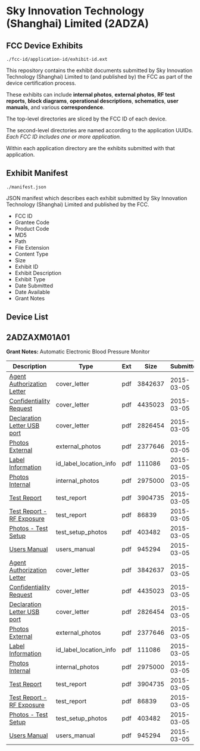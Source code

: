 # Sky Innovation Technology (Shanghai) Limited (2ADZA)
## FCC Device Exhibits

```
./fcc-id/application-id/exhibit-id.ext
```

This repository contains the exhibit documents submitted by Sky Innovation Technology (Shanghai) Limited to (and published by) the FCC as part of the device certification process.

These exhibits can include **internal photos**, **external photos**, **RF test reports**, **block diagrams**, **operational descriptions**, **schematics**, **user manuals**, and various **correspondence**.

The top-level directories are sliced by the FCC ID of each device.

The second-level directories are named according to the application UUIDs. *Each FCC ID includes one or more application.*

Within each application directory are the exhibits submitted with that application. 

## Exhibit Manifest

```
./manifest.json
```

JSON manifest which describes each exhibit submitted by Sky Innovation Technology (Shanghai) Limited and published by the FCC.

- FCC ID
- Grantee Code
- Product Code
- MD5
- Path
- File Extension
- Content Type
- Size
- Exhibit ID
- Exhibit Description
- Exhibit Type
- Date Submitted
- Date Available
- Grant Notes

## Device List
## 2ADZAXM01A01
**Grant Notes:** Automatic Electronic Blood Pressure Monitor

| Description | Type | Ext | Size | Submitted | Available |
| ----------- | ---- | --- | ---- | --------- | --------- |
| [Agent Authorization Letter](2ADZAXM01A01/9ed1d152d418d1c9aae29fe0e181b296/2548284.pdf) | cover_letter | pdf | 3842637 | 2015-03-05 | 2015-03-05 |
| [Confidentiality Request](2ADZAXM01A01/9ed1d152d418d1c9aae29fe0e181b296/2548285.pdf) | cover_letter | pdf | 4435023 | 2015-03-05 | 2015-03-05 |
| [Declaration Letter USB port](2ADZAXM01A01/9ed1d152d418d1c9aae29fe0e181b296/2548287.pdf) | cover_letter | pdf | 2826454 | 2015-03-05 | 2015-03-05 |
| [Photos External](2ADZAXM01A01/9ed1d152d418d1c9aae29fe0e181b296/2548280.pdf) | external_photos | pdf | 2377646 | 2015-03-05 | 2015-03-05 |
| [Label Information](2ADZAXM01A01/9ed1d152d418d1c9aae29fe0e181b296/2548279.pdf) | id_label_location_info | pdf | 111086 | 2015-03-05 | 2015-03-05 |
| [Photos Internal](2ADZAXM01A01/9ed1d152d418d1c9aae29fe0e181b296/2548281.pdf) | internal_photos | pdf | 2975000 | 2015-03-05 | 2015-03-05 |
| [Test Report](2ADZAXM01A01/9ed1d152d418d1c9aae29fe0e181b296/2548282.pdf) | test_report | pdf | 3904735 | 2015-03-05 | 2015-03-05 |
| [Test Report - RF Exposure](2ADZAXM01A01/9ed1d152d418d1c9aae29fe0e181b296/2548286.pdf) | test_report | pdf | 86839 | 2015-03-05 | 2015-03-05 |
| [Photos - Test Setup](2ADZAXM01A01/9ed1d152d418d1c9aae29fe0e181b296/2548283.pdf) | test_setup_photos | pdf | 403482 | 2015-03-05 | 2015-03-05 |
| [Users Manual](2ADZAXM01A01/9ed1d152d418d1c9aae29fe0e181b296/2548274.pdf) | users_manual | pdf | 945294 | 2015-03-05 | 2015-03-05 |
| [Agent Authorization Letter](2ADZAXM01A01/dc9a5435b807b459ecb8ed5b05e3299b/2548284.pdf) | cover_letter | pdf | 3842637 | 2015-03-05 | 2015-03-05 |
| [Confidentiality Request](2ADZAXM01A01/dc9a5435b807b459ecb8ed5b05e3299b/2548285.pdf) | cover_letter | pdf | 4435023 | 2015-03-05 | 2015-03-05 |
| [Declaration Letter USB port](2ADZAXM01A01/dc9a5435b807b459ecb8ed5b05e3299b/2548287.pdf) | cover_letter | pdf | 2826454 | 2015-03-05 | 2015-03-05 |
| [Photos External](2ADZAXM01A01/dc9a5435b807b459ecb8ed5b05e3299b/2548280.pdf) | external_photos | pdf | 2377646 | 2015-03-05 | 2015-03-05 |
| [Label Information](2ADZAXM01A01/dc9a5435b807b459ecb8ed5b05e3299b/2548279.pdf) | id_label_location_info | pdf | 111086 | 2015-03-05 | 2015-03-05 |
| [Photos Internal](2ADZAXM01A01/dc9a5435b807b459ecb8ed5b05e3299b/2548281.pdf) | internal_photos | pdf | 2975000 | 2015-03-05 | 2015-03-05 |
| [Test Report](2ADZAXM01A01/dc9a5435b807b459ecb8ed5b05e3299b/2548282.pdf) | test_report | pdf | 3904735 | 2015-03-05 | 2015-03-05 |
| [Test Report - RF Exposure](2ADZAXM01A01/dc9a5435b807b459ecb8ed5b05e3299b/2548286.pdf) | test_report | pdf | 86839 | 2015-03-05 | 2015-03-05 |
| [Photos - Test Setup](2ADZAXM01A01/dc9a5435b807b459ecb8ed5b05e3299b/2548283.pdf) | test_setup_photos | pdf | 403482 | 2015-03-05 | 2015-03-05 |
| [Users Manual](2ADZAXM01A01/dc9a5435b807b459ecb8ed5b05e3299b/2548274.pdf) | users_manual | pdf | 945294 | 2015-03-05 | 2015-03-05 |

